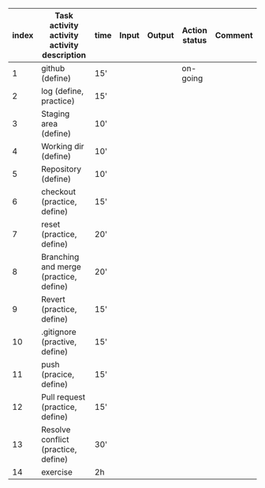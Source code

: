 | index | Task activity activity activity description | time | Input | Output | Action status | Comment |
| ----- | ------------------------------------------- | ---- | ----- | ------ | ------------- | ------- | 
| 1     | github (define)                             | 15'  |       |        | on-going      |         |
| 2     | log (define, practice)                      | 15'  |       |        |               |         | 
| 3     | Staging area (define)                       | 10'  |       |        |               |         |
| 4     | Working dir (define)                        | 10'  |       |        |               |         |
| 5     | Repository (define)                         | 10'  |       |        |               |         |
| 6     | checkout (practice, define)                 | 15'  |       |        |               |         |
| 7     | reset (practice, define)                    | 20'  |       |        |               |         |
| 8     | Branching and merge (practice, define)      | 20'  |       |        |               |         |
| 9     | Revert (practice, define)                   | 15'  |       |        |               |         |
| 10    | .gitignore (practive, define)               | 15'  |       |        |               |         |
| 11    | push (pracice, define)                      | 15'  |       |        |               |         |
| 12    | Pull request (practice, define)             | 15'  |       |        |               |         |
| 13    | Resolve conflict (practice, define)         | 30'  |       |        |               |         |
| 14    | exercise                                    | 2h   |       |        |               |         |
